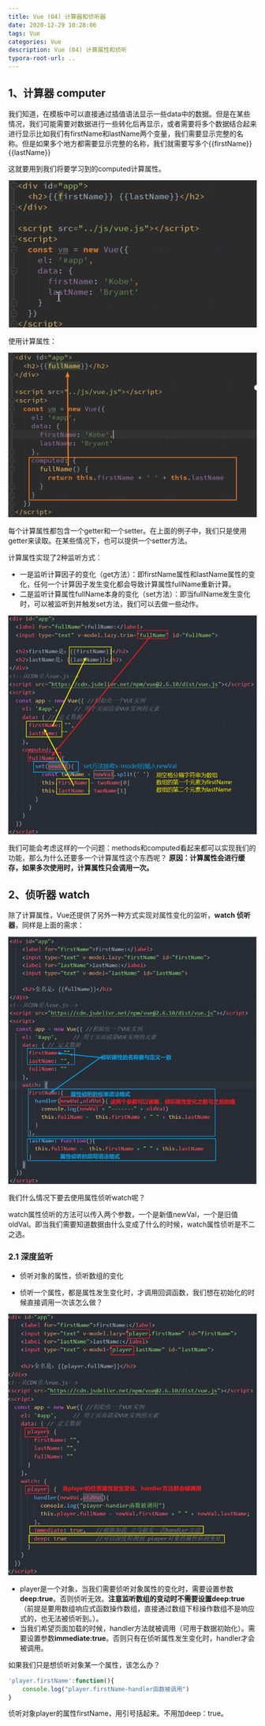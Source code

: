 ```yaml
---
title: Vue (04) 计算器和侦听器
date: 2020-12-29 10:28:06
tags: Vue
categories: Vue
description: Vue (04) 计算属性和侦听
typora-root-url: ..
---
```


## 1、计算器 computer

我们知道，在模板中可以直接通过插值语法显示一些data中的数据。但是在某些情况，我们可能需要对数据进行一些转化后再显示，或者需要将多个数据结合起来进行显示比如我们有firstName和lastName两个变量，我们需要显示完整的名称。但是如果多个地方都需要显示完整的名称，我们就需要写多个{{firstName}} {{lastName}}

这就要用到我们将要学习到的computed计算属性。

![image-20201229104050193](/images/vue-04/image-20201229104050193.png)

使用计算属性：

![image-20201229104115633](/images/vue-04/image-20201229104115633.png)

每个计算属性都包含一个getter和一个setter。在上面的例子中，我们只是使用getter来读取。在某些情况下，也可以提供一个setter方法。

计算属性实现了2种监听方式：

- 一是监听计算因子的变化（get方法）：即firstName属性和lastName属性的变化，任何一个计算因子发生变化都会导致计算属性fullName重新计算。
- 二是监听计算属性fullName本身的变化（set方法）：即当fullName发生变化时，可以被监听到并触发set方法，我们可以去做一些动作。

![image-20201229105321541](/images/vue-04/image-20201229105321541.png)

我们可能会考虑这样的一个问题：methods和computed看起来都可以实现我们的功能，那么为什么还要多一个计算属性这个东西呢？
**原因：计算属性会进行缓存，如果多次使用时，计算属性只会调用一次。**



## 2、侦听器 watch 

除了计算属性，Vue还提供了另外一种方式实现对属性变化的监听，**watch   侦听器**，同样是上面的需求：

![image-20201229111846355](/images/vue-04/image-20201229111846355.png)

我们什么情况下要去使用属性侦听watch呢？

watch属性侦听的方法可以传入两个参数，一个是新值newVal，一个是旧值oldVal。即当我们需要知道数据由什么变成了什么的时候，watch属性侦听是不二之选。

### 2.1 深度监听

- 侦听对象的属性，侦听数组的变化

- 侦听一个属性，都是属性发生变化时，才调用回调函数，我们想在初始化的时候直接调用一次该怎么做？

  

![image-20201229120217272](/images/vue-04/image-20201229120217272.png)

- player是一个对象，当我们需要侦听对象属性的变化时，需要设置参数**deep:true**。否则侦听无效。**注意监听数组的变动时不需要设置deep:true**（前提是要用数组响应式函数操作数组，直接通过数组下标操作数组不是响应式的，也无法被侦听到。）。
- 当我们希望页面加载的时候，handler方法就被调用（可用于数据初始化）。需要设置参数**immediate:true**。否则只有在侦听属性发生变化时，handler才会被调用。

如果我们只是想侦听对象某一个属性，该怎么办？

```js
'player.firstName':function(){
    console.log("player.firstName-handler函数被调用")
}
```

侦听对象player的属性firstName，用引号括起来。不用加deep：true。